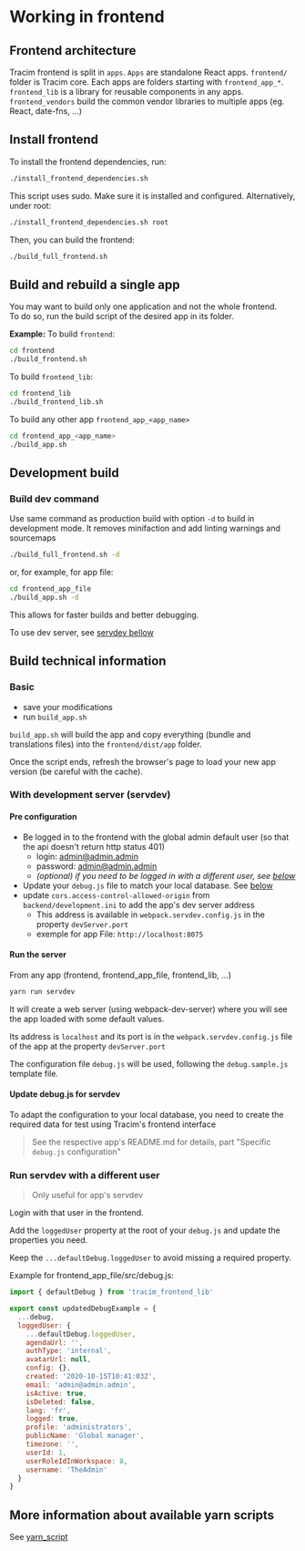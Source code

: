 # Working in frontend

## Frontend architecture

Tracim frontend is split in `apps`.
`Apps` are standalone React apps.
`frontend/` folder is Tracim core.
Each apps are folders starting with `frontend_app_*`.
`frontend_lib` is a library for reusable components in any apps.
`frontend_vendors` build the common vendor libraries to multiple apps (eg. React, date-fns, ...)

## Install frontend

To install the frontend dependencies, run:

```bash
./install_frontend_dependencies.sh
```

This script uses sudo. Make sure it is installed and configured.
Alternatively, under root:

```bash
./install_frontend_dependencies.sh root
```

Then, you can build the frontend:

```bash
./build_full_frontend.sh
```

## Build and rebuild a single app

You may want to build only one application and not the whole frontend.  
To do so, run the build script of the desired app in its folder.

**Example:**
To build `frontend`:
```bash
cd frontend
./build_frontend.sh
```

To build `frontend_lib`:
```bash
cd frontend_lib
./build_frontend_lib.sh
```

To build any other app `frontend_app_<app_name>`
```bash
cd frontend_app_<app_name>
./build_app.sh
```

## Development build

### Build dev command

Use same command as production build with option `-d` to build in development mode.
It removes minifaction and add linting warnings and sourcemaps

```bash
./build_full_frontend.sh -d
```
or, for example, for app file:
```bash
cd frontend_app_file
./build_app.sh -d
```

This allows for faster builds and better debugging.

To use dev server, see [servdev bellow](#with-development-server-servdev)


## Build technical information

### Basic

- save your modifications
- run `build_app.sh`

`build_app.sh` will build the app and copy everything (bundle and translations files) into the `frontend/dist/app` folder.

Once the script ends, refresh the browser's page to load your new app version (be careful with the cache).

### With development server (servdev)

#### Pre configuration

- Be logged in to the frontend with the global admin default user (so that the api doesn't return http status 401)
  - login: admin@admin.admin
  - password: admin@admin.admin
  - _(optional) if you need to be logged in with a different user, see [below](#run-servdev-with-a-different-user)_
- Update your `debug.js` file to match your local database. See [below](#update-debugjs-for-servdev)
- update `cors.access-control-allowed-origin` from `backend/development.ini` to add the app's dev server address
  - This address is available in `webpack.servdev.config.js` in the property `devServer.port`
  - exemple for app File: `http://localhost:8075`

#### Run the server

From any app (frontend, frontend_app_file, frontend_lib, ...)

```bash
yarn run servdev
```

It will create a web server (using webpack-dev-server) where you will see the app loaded with some default values.

Its address is `localhost` and its port is in the `webpack.servdev.config.js` file of the app at the property `devServer.port`

The configuration file `debug.js` will be used, following the `debug.sample.js` template file.

#### Update debug.js for servdev

To adapt the configuration to your local database, you need to create the required data for test using Tracim's frontend interface
> See the respective app's README.md for details, part "Specific `debug.js` configuration"

### Run servdev with a different user

> Only useful for app's servdev

Login with that user in the frontend.

Add the `loggedUser` property at the root of your `debug.js` and update the properties you need.

Keep the `...defaultDebug.loggedUser` to avoid missing a required property.

Example for frontend_app_file/src/debug.js:

```javascript
import { defaultDebug } from 'tracim_frontend_lib'

export const updatedDebugExample = {
  ...debug,
  loggedUser: {
    ...defaultDebug.loggedUser,
    agendaUrl: '',
    authType: 'internal',
    avatarUrl: null,
    config: {},
    created: '2020-10-15T10:41:03Z',
    email: 'admin@admin.admin',
    isActive: true,
    isDeleted: false,
    lang: 'fr',
    logged: true,
    profile: 'administrators',
    publicName: 'Global manager',
    timezone: '',
    userId: 1,
    userRoleIdInWorkspace: 8,
    username: 'TheAdmin'
  }
}
```

## More information about available yarn scripts

See [yarn_script](/docs/development/advanced/yarn_scripts.md)
